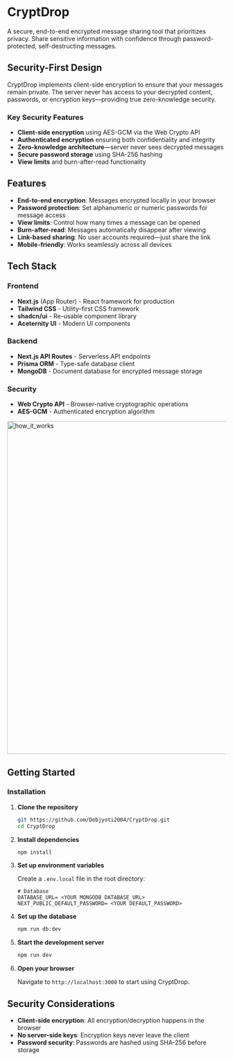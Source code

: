 # CryptDrop

A secure, end-to-end encrypted message sharing tool that prioritizes privacy. Share sensitive information with confidence through password-protected, self-destructing messages.


## Security-First Design

 CryptDrop implements client-side encryption to ensure that your messages remain private. The server never has access to your decrypted content, passwords, or encryption keys—providing true zero-knowledge security.

### Key Security Features

-   **Client-side encryption** using AES-GCM via the Web Crypto API
-   **Authenticated encryption** ensuring both confidentiality and integrity
-   **Zero-knowledge architecture**—server never sees decrypted messages
-   **Secure password storage** using SHA-256 hashing
-   **View limits** and burn-after-read functionality

## Features

-   **End-to-end encryption**: Messages encrypted locally in your browser
-   **Password protection**: Set alphanumeric or numeric passwords for message access
-   **View limits**: Control how many times a message can be opened
-   **Burn-after-read**: Messages automatically disappear after viewing
-   **Link-based sharing**: No user accounts required—just share the link
-   **Mobile-friendly**: Works seamlessly across all devices

## Tech Stack

### Frontend

-   **Next.js** (App Router) - React framework for production
-   **Tailwind CSS** - Utility-first CSS framework
-   **shadcn/ui** - Re-usable component library
-   **Aceternity UI** - Modern UI components

### Backend

-   **Next.js API Routes** - Serverless API endpoints
-   **Prisma ORM** - Type-safe database client
-   **MongoDB** - Document database for encrypted message storage

### Security

-   **Web Crypto API** - Browser-native cryptographic operations
-   **AES-GCM** - Authenticated encryption algorithm

<img width="512" height="768" alt="how_it_works" src="https://github.com/user-attachments/assets/7ca5346f-f3c9-4d32-9949-9a1cf91f8e17" />

## Getting Started

### Installation

1.  **Clone the repository**
    
    ```bash
    git https://github.com/Debjyoti2004/CryptDrop.git
    cd CryptDrop
    
    ```
    
2.  **Install dependencies**
    
    ```bash
    npm install
    
    ```
    
3.  **Set up environment variables**
    
    Create a `.env.local` file in the root directory:
    
    ```env
    # Database
    DATABASE_URL= <YOUR MONGODB DATABASE_URL>
    NEXT_PUBLIC_DEFAULT_PASSWORD= <YOUR DEFAULT_PASSWORD>
    ```
    
4.  **Set up the database**
    
    ```bash
    npm run db:dev
    ```
    
5.  **Start the development server**
    
    ```bash
    npm run dev
    
    ```
    
6.  **Open your browser**
    
    Navigate to `http://localhost:3000` to start using CryptDrop.

## Security Considerations

-   **Client-side encryption**: All encryption/decryption happens in the browser
-   **No server-side keys**: Encryption keys never leave the client
-   **Password security**: Passwords are hashed using SHA-256 before storage
